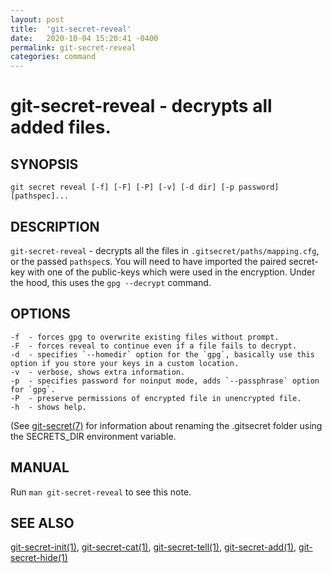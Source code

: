 ```yaml
---
layout: post
title:  'git-secret-reveal'
date:   2020-10-04 15:20:41 -0400
permalink: git-secret-reveal
categories: command
---
```

git-secret-reveal - decrypts all added files.
=============================================

## SYNOPSIS

    git secret reveal [-f] [-F] [-P] [-v] [-d dir] [-p password] [pathspec]...


## DESCRIPTION
`git-secret-reveal` - decrypts all the files in `.gitsecret/paths/mapping.cfg`,
or the passed `pathspec`s.
You will need to have imported the paired secret-key with one of the 
public-keys which were used in the encryption.
Under the hood, this uses the `gpg --decrypt` command. 


## OPTIONS

    -f  - forces gpg to overwrite existing files without prompt.
    -F  - forces reveal to continue even if a file fails to decrypt.
    -d  - specifies `--homedir` option for the `gpg`, basically use this option if you store your keys in a custom location.
    -v  - verbose, shows extra information.
    -p  - specifies password for noinput mode, adds `--passphrase` option for `gpg`.
    -P  - preserve permissions of encrypted file in unencrypted file.
    -h  - shows help.

(See [git-secret(7)](http://git-secret.io/git-secret) for information about renaming the .gitsecret
folder using the SECRETS_DIR environment variable.


## MANUAL

Run `man git-secret-reveal` to see this note.


## SEE ALSO

[git-secret-init(1)](http://git-secret.io/git-secret-init), [git-secret-cat(1)](http://git-secret.io/git-secret-cat), 
[git-secret-tell(1)](http://git-secret.io/git-secret-tell), [git-secret-add(1)](http://git-secret.io/git-secret-add), 
[git-secret-hide(1)](http://git-secret.io/git-secret-hide)
